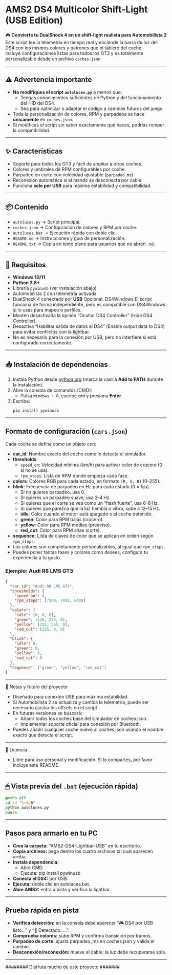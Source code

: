 # AMS2 DS4 Multicolor Shift‑Light (USB Edition)

🎮 **Convierte tu DualShock 4 en un shift‑light realista para Automobilista 2**  
Este script lee la telemetría en tiempo real y enciende la barra de luz del DS4 con los mismos colores y patrones que el tablero del coche.  
Incluye configuraciones listas para todos los GT3 y es totalmente personalizable desde un archivo `coches.json`.

---

## ⚠️ Advertencia importante
- **No modifiques el script `autoluces.py`** a menos que:
  - Tengas conocimientos suficientes de Python y del funcionamiento del HID del DS4.
  - Sea para optimizar o adaptar el código a cambios futuros del juego.
- Toda la personalización de colores, RPM y parpadeos se hace **únicamente** en `coches.json`.
- Si modificas el script sin saber exactamente qué haces, podrías romper la compatibilidad.

---

## ✨ Características
- Soporte para todos los GT3 y fácil de ampliar a otros coches.
- Colores y umbrales de RPM configurables por coche.
- Parpadeo en corte con velocidad ajustable (`parpadeo_ms`).
- Reconexión automática si el mando se desconecta por cable.
- Funciona **solo por USB** para máxima estabilidad y compatibilidad.

---

## 📦 Contenido
- `autoluces.py` → Script principal.
- `coches.json` → Configuración de colores y RPM por coche.
- `autoluces.bat` → Ejecución rápida con doble clic.
- `README.md` → Instrucciones y guía de personalización.
- `README.txt` → Copia en texto plano para usuarios que no abren `.md`.

---

## 🔧 Requisitos
- **Windows 10/11**
- **Python 3.8+**
- Librería `pywinusb` (ver instalación abajo)
- Automobilista 2 con telemetría activada
- DualShock 4 conectado por **USB**
Opcional: DS4Windows
El script funciona de forma independiente, pero es compatible con DS4Windows si lo usas para mapeo o perfiles.
- Mantén desactivada la opción “Ocultar DS4 Controller” (Hide DS4 Controller).
- Desactiva “Habilitar salida de datos al DS4” (Enable output data to DS4) para evitar conflictos con la lightbar.
- No es necesario para la conexión por USB, pero no interfiere si está configurado correctamente.

---

## 📥 Instalación de dependencias
1. Instala Python desde [python.org](https://www.python.org/downloads/) (marca la casilla **Add to PATH** durante la instalación).
2. Abre la consola de comandos (CMD):
   - Pulsa `Windows + R`, escribe `cmd` y presiona **Enter**.
3. Escribe:
   ```bash
   pip install pywinusb

---
## Formato de configuración (`cars.json`)

Cada coche se define como un objeto con:

- **car_id**: Nombre exacto del coche como lo detecta el simulador.
- **thresholds**:
  - `speed_on`: Velocidad mínima (km/h) para activar color de crucero (0 si no se usa).
  - `rpm_steps`: Lista de RPM donde empieza cada fase.
- **colors**: Colores RGB para cada estado, en formato `[R, G, B]` (0–255).
- **blink**: Frecuencia de parpadeo en Hz para cada estado (0 = fijo).
  - Si no quieres parpadeo, usa 0.
  - Si quieres un parpadeo suave, usa 2–4 Hz.
  - Si quieres que el corte se vea como un “flash fuerte”, usa 6–8 Hz.
  - Si quieres que parezca que la luz tiembla o vibra, sube a 12–15 Hz.
  - **idle**: Color cuando el motor está apagado o el coche detenido.
  - **green**: Color para RPM bajas (crucero).
  - **yellow**: Color para RPM medias (preaviso).
  - **red_cut**: Color para RPM altas (corte).
- **sequence**: Lista de claves de color que se aplican en orden según `rpm_steps`.
- Los colores son completamente personalizables, al igual que `rpm_steps`.
- Puedes poner tantas fases y colores como desees, configura tu experiencia a tu gusto.

### Ejemplo: Audi R8 LMS GT3

```json
{
  "car_id": "Audi R8 LMS GT3",
  "thresholds": {
    "speed_on": 0,
    "rpm_steps": [7500, 7910, 8400]
  },
  "colors": {
    "idle": [0, 0, 0],
    "green": [120, 255, 0],
    "yellow": [255, 255, 0],
    "red_cut": [255, 0, 0]
  },
  "blink": {
    "idle": 0,
    "green": 0,
    "yellow": 0,
    "red_cut": 8
  },
  "sequence": ["green", "yellow", "red_cut"]
}
```

---

📌 Notas y futuro del proyecto
- Diseñado para conexión USB para máxima estabilidad.
- Si Automobilista 2 se actualiza y cambia la telemetría, puede ser necesario ajustar los offsets en el script.
- En futuras versiones se buscará:
	- Añadir todos los coches base del simulador en coches.json.
	- Implementar soporte oficial para conexión por Bluetooth.
- Puedes añadir cualquier coche nuevo al coches.json usando el nombre exacto que detecta el script.

---

📄 Licencia
- Libre para uso personal y modificación. Si lo compartes, por favor incluye este README.

---

## 🖱 Vista previa del `.bat` (ejecución rápida)

```bat
@echo off
cd /d "%~dp0"
python autoluces.py
pause
```
---

## Pasos para armarlo en tu PC

- **Crea la carpeta:** “AMS2-DS4-Lightbar-USB” en tu escritorio.
- **Copia archivos:** pega dentro los cuatro archivos tal cual aparecen arriba.
- **Instala dependencia:** 
  - Abre CMD.
  - Ejecuta: pip install pywinusb
- **Conecta el DS4:** por USB.
- **Ejecuta:** doble clic en autoluces.bat.
- **Abre AMS2:** entra a pista y verifica la lightbar.

---

## Prueba rápida en pista

- **Verifica detección:** en la consola debe aparecer “🎮 DS4 por USB listo…” y “🚗 Detectado: …”.
- **Comprueba colores:** sube RPM y confirma transición por tramos.
- **Parpadeo de corte:** ajusta parpadeo_ms en coches.json y valida el cambio.
- **Desconexión/reconexión:** mueve el cable; la luz debe recuperarse sola.

---



######## Disfruta mucho de este proyecto #######
